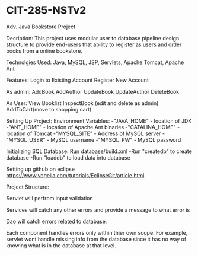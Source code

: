 # CIT-285-NSTv2
Adv. Java Bookstore Project

Decription:
    This project uses modular user to database pipeline design structure to provide end-users that ability to register as users and order books from a online bookstore. 
    
Technolgies Used:
  Java, MySQL, JSP, Servlets, Apache Tomcat, Apache Ant
  
Features:
  Login to Existing Account
  Register New Account

  As admin:
    AddBook
    AddAuthor
    UpdateBook
    UpdateAuthor
    DeleteBook

  As User:
    View Booklist
    InspectBook (edit and delete as admin)
    AddToCart(move to shopping cart)
  
  
Setting Up Project:
  Environment Variables:
    -"JAVA_HOME" - location of JDK
    -"ANT_HOME" - location of Apache Ant binaries
    -"CATALINA_HOME" - location of Tomcat
    -"MYSQL_SITE" - Address of MySQL server
    -"MYSQL_USER" - MySQL username
    -"MYSQL_PW" - MySQL password

  Initializing SQL Database:
    Run database/build.xml
    -Run "createdb" to create database
    -Run "loaddb" to load data into database
    
  Setting up github on eclipse
    https://www.vogella.com/tutorials/EclipseGit/article.html

  Project Structure:

  Servlet will perfrom input validation

  Services will catch any other errors and provide a message to what error is

  Dao will catch errors related to database.

  Each component handles errors only within thier own scope. For example, servlet wont handle missing info from the database 
  since it has no way of knowing what is in the database at that level.



